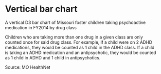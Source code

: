 Vertical bar chart
=====================

A vertical D3 bar chart of Missouri foster children taking psychoactive medication in FY2014 by drug class

Children who are taking more than one drug in a given class are only counted once for said drug class.
For example, if a child were on 2 ADHD medications, they would be counted as 1 child in the ADHD class.
If a child is taking an ADHD medication and an antipsychotic, they would be counted as 1 child in ADHD and 1 child in antipsychotics.

Source: MO HealthNet
